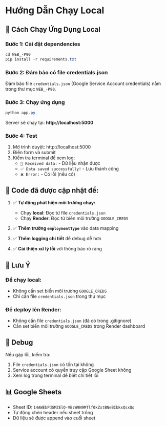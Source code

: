 # Hướng Dẫn Chạy Local

## 🚀 Cách Chạy Ứng Dụng Local

### Bước 1: Cài đặt dependencies
```powershell
cd WEB_-P90
pip install -r requirements.txt
```

### Bước 2: Đảm bảo có file credentials.json
Đảm bảo file `credentials.json` (Google Service Account credentials) nằm trong thư mục `WEB_-P90`.

### Bước 3: Chạy ứng dụng
```powershell
python app.py
```

Server sẽ chạy tại: **http://localhost:5000**

### Bước 4: Test
1. Mở trình duyệt: http://localhost:5000
2. Điền form và submit
3. Kiểm tra terminal để xem log:
   - `📝 Received data:` - Dữ liệu nhận được
   - `✅ Data saved successfully!` - Lưu thành công
   - `❌ Error:` - Có lỗi (nếu có)

## 🔧 Code đã được cập nhật để:
1. ✅ **Tự động phát hiện môi trường chạy:**
   - Chạy **local**: Đọc từ file `credentials.json`
   - Chạy **Render**: Đọc từ biến môi trường `GOOGLE_CREDS`

2. ✅ **Thêm trường `employmentType`** vào data mapping

3. ✅ **Thêm logging chi tiết** để debug dễ hơn

4. ✅ **Cải thiện xử lý lỗi** với thông báo rõ ràng

## 📝 Lưu Ý

### Để chạy local:
- Không cần set biến môi trường `GOOGLE_CREDS`
- Chỉ cần file `credentials.json` trong thư mục

### Để deploy lên Render:
- Không cần file `credentials.json` (đã có trong .gitignore)
- Cần set biến môi trường `GOOGLE_CREDS` trong Render dashboard

## 🐛 Debug

Nếu gặp lỗi, kiểm tra:
1. File `credentials.json` có tồn tại không
2. Service account có quyền truy cập Google Sheet không
3. Xem log trong terminal để biết chi tiết lỗi

## 📊 Google Sheets
- Sheet ID: `14AWEbPdGMZElO-VBzW9N9MTlf0kZxtBNeBIbkxQsxQo`
- Tự động chèn header nếu sheet trống
- Dữ liệu sẽ được append vào cuối sheet

